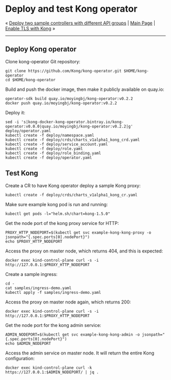 # Deploy and test Kong operator

« [Deploy two sample controllers with different API groups](05-deploy-sample-controllers.md) | [Main Page](../../README.md) | [Enable TLS with Kong](07-enable-tls-with-kong.md) »

---

## Deploy Kong operator

Clone kong-operator Git repository:

```shell
git clone https://github.com/Kong/kong-operator.git $HOME/kong-operator
cd $HOME/kong-operator
```

Build and push the docker image, then make it publicly available on quay.io:

```shell
operator-sdk build quay.io/moyingbj/kong-operator:v0.2.2
docker push quay.io/moyingbj/kong-operator:v0.2.2
```

Deploy it:

```shell
sed -i 's|kong-docker-kong-operator.bintray.io/kong-operator:v0.0.0|quay.io/moyingbj/kong-operator:v0.2.2|g' deploy/operator.yaml
kubectl create -f deploy/namespace.yaml
kubectl create -f deploy/crds/charts_v1alpha1_kong_crd.yaml
kubectl create -f deploy/service_account.yaml
kubectl create -f deploy/role.yaml
kubectl create -f deploy/role_binding.yaml
kubectl create -f deploy/operator.yaml
```

## Test Kong

Create a CR to have Kong operator deploy a sample Kong proxy:

```shell
kubectl create -f deploy/crds/charts_v1alpha1_kong_cr.yaml
```

Make sure example kong pod is run and running:

```shell
kubectl get pods -l="helm.sh/chart=kong-1.5.0"
```

Get the node port of the kong proxy service for HTTP:

```shell
PROXY_HTTP_NODEPORT=$(kubectl get svc example-kong-kong-proxy -o jsonpath="{.spec.ports[0].nodePort}")
echo $PROXY_HTTP_NODEPORT
```

Access the proxy on master node, which returns 404, and this is expected:

```shell
docker exec kind-control-plane curl -s -i http://127.0.0.1:$PROXY_HTTP_NODEPORT
```

Create a sample ingress:

```shell
cd -
cat samples/ingress-demo.yaml
kubectl apply -f samples/ingress-demo.yaml
```

Access the proxy on master node again, which returns 200:

```shell
docker exec kind-control-plane curl -s -i http://127.0.0.1:$PROXY_HTTP_NODEPORT
```

Get the node port for the kong admin service:

```shell
ADMIN_NODEPORT=$(kubectl get svc example-kong-kong-admin -o jsonpath="{.spec.ports[0].nodePort}")
echo $ADMIN_NODEPORT
```

Access the admin service on master node. It will return the entire Kong configuration:

```shell
docker exec kind-control-plane curl -k https://127.0.0.1:$ADMIN_NODEPORT/ | jq .
```
